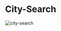 # City-Search

![city-search](https://user-images.githubusercontent.com/30717546/35680271-e14d25fe-077f-11e8-877f-86056f8deab7.jpg)
